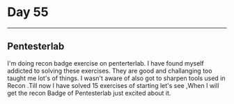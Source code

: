 # Day 55
___
## Pentesterlab
I'm doing recon badge exercise on penterterlab. I have found myself addicted to solving these exercises. They are good and challanging too taught me lot's of things. I wasn't aware of also got to sharpen tools used in Recon .Till now I have solved 15 exercises of starting let's see ,When I will get the recon Badge of Pentesterlab just excited about it.
